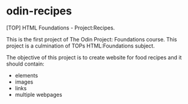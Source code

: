 # odin-recipes
[TOP] HTML Foundations - Project:Recipes. 

This is the first project of The Odin Project: Foundations course. This project is a culmination of TOPs HTML:Foundations subject. 

The objective of this project is to create website for food recipes and it should contain:
- elements
- images
- links
- multiple webpages

